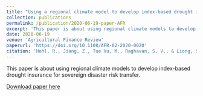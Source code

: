 ```yaml
---
title: "Using a regional climate model to develop index-based drought insurance for sovereign disaster risk transfer"
collection: publications
permalink: /publication/2020-06-19-paper-AFR
excerpt: 'This paper is about using regional climate models to develop index-based drought insurance for sovereign disaster risk transfer.'
date: 2020-06-19
venue: 'Agricultural Finance Review'
paperurl: 'https://doi.org/10.1108/AFR-02-2020-0020'
citation: 'Hohl, R., Jiang, Z., Tue Vu, M., Raghavan, S. V., & Liong, S.-Y. (2020). "Using a regional climate model to develop index-based drought insurance for sovereign disaster risk transfer." <i>Agricultural Finance Review</i>. 81(1), 151-168.'
---
```

This paper is about using regional climate models to develop index-based drought insurance for sovereign disaster risk transfer.

[Download paper here](http://zejiang-unsw.github.io/files/Jiang-AFR-2020.pdf)

